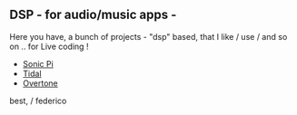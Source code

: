 ## DSP - for audio/music apps -

Here you have, a bunch of projects - "dsp" based, that I like / use / and so on .. for Live coding !

* [Sonic Pi](http://github.com/samaaron/sonic-pi)
* [Tidal](https://github.com/tidalcycles/Tidal)
* [Overtone](https://github.com/overtone/overtone)


best,
/ federico
